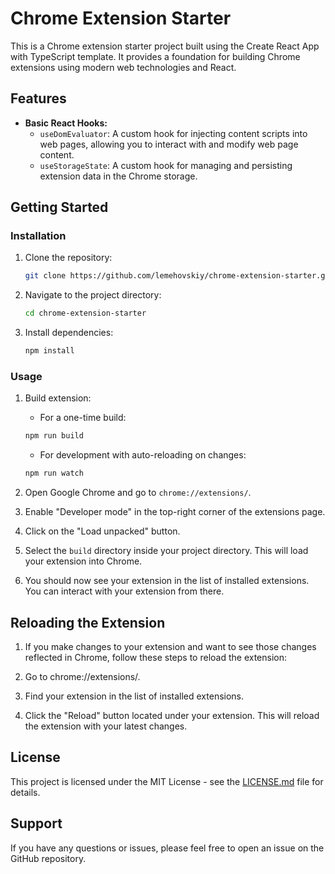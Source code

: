 # Chrome Extension Starter

This is a Chrome extension starter project built using the Create React App with TypeScript template. It provides a foundation for building Chrome extensions using modern web technologies and React.

## Features

- **Basic React Hooks:**
  - `useDomEvaluator`: A custom hook for injecting content scripts into web pages, allowing you to interact with and modify web page content.
  - `useStorageState`: A custom hook for managing and persisting extension data in the Chrome storage.

## Getting Started

### Installation

1. Clone the repository:

   ```bash
   git clone https://github.com/lemehovskiy/chrome-extension-starter.git
   ```

2. Navigate to the project directory:

    ```bash
    cd chrome-extension-starter
    ```

2. Install dependencies:

    ```bash
    npm install
    ```
    
### Usage

1. Build extension:

    * For a one-time build:
    ```bash
    npm run build
    ```
    * For development with auto-reloading on changes:
    ```bash
    npm run watch
    ```

2. Open Google Chrome and go to `chrome://extensions/`.

3. Enable "Developer mode" in the top-right corner of the extensions page.

4. Click on the "Load unpacked" button.

5. Select the `build` directory inside your project directory. This will load your extension into Chrome.

6. You should now see your extension in the list of installed extensions. You can interact with your extension from there.

## Reloading the Extension

1. If you make changes to your extension and want to see those changes reflected in Chrome, follow these steps to reload the extension:

2. Go to chrome://extensions/.

3. Find your extension in the list of installed extensions.

4. Click the "Reload" button located under your extension. This will reload the extension with your latest changes.

## License

This project is licensed under the MIT License - see the [LICENSE.md](https://github.com/lemehovskiy/chrome-extension-starter/blob/main/LICENSE) file for details.

## Support

If you have any questions or issues, please feel free to open an issue on the GitHub repository.